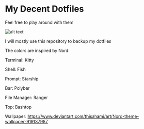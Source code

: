 # My Decent Dotfiles
Feel free to play around with them


![alt text](https://i.imgur.com/i9VTKJ5.jpg)

I will mostly use this repository to backup my dotfiles

The colors are inspired by Nord

Terminal: Kitty

Shell: Fish

Prompt: Starship

Bar: Polybar

File Manager: Ranger

Top: Bashtop

Wallpaper: https://www.deviantart.com/thisahami/art/Nord-theme-wallpaper-919137987




